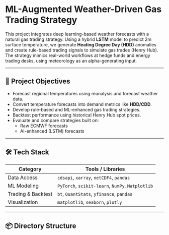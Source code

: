 # ML-Augmented Weather-Driven Gas Trading Strategy

This project integrates deep learning-based weather forecasts with a natural gas trading strategy. Using a hybrid **LSTM** model to predict 2m surface temperature, we generate **Heating Degree Day (HDD)** anomalies and create rule-based trading signals to simulate gas trades (Henry Hub). The strategy mimics real-world workflows at hedge funds and energy trading desks, using meteorology as an alpha-generating input.

---

## 📌 Project Objectives

- Forecast regional temperatures using reanalysis and forecast weather data.
- Convert temperature forecasts into demand metrics like **HDD/CDD**.
- Develop rule-based and ML-enhanced gas trading strategies.
- Backtest performance using historical Henry Hub spot prices.
- Evaluate and compare strategies built on:
  - Raw ECMWF forecasts
  - AI-enhanced (LSTM) forecasts

---

## 🛠️ Tech Stack

| Category         | Tools / Libraries                                       |
|------------------|----------------------------------------------------------|
| Data Access      | `cdsapi`, `xarray`, `netCDF4`, `pandas`                  |
| ML Modeling      | `PyTorch`, `scikit-learn`, `NumPy`, `Matplotlib`         |
| Trading & Backtest | `bt`, `QuantStats`, `yfinance`, `pandas`               |
| Visualization    | `matplotlib`, `seaborn`, `plotly`                        |

---

## 📦 Directory Structure

